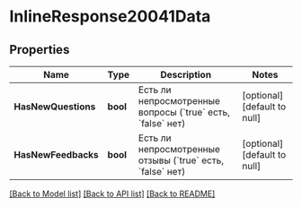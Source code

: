 # InlineResponse20041Data

## Properties
Name | Type | Description | Notes
------------ | ------------- | ------------- | -------------
**HasNewQuestions** | **bool** | Есть ли непросмотренные вопросы (&#x60;true&#x60; есть, &#x60;false&#x60; нет) | [optional] [default to null]
**HasNewFeedbacks** | **bool** | Есть ли непросмотренные отзывы (&#x60;true&#x60; есть, &#x60;false&#x60; нет) | [optional] [default to null]

[[Back to Model list]](../README.md#documentation-for-models) [[Back to API list]](../README.md#documentation-for-api-endpoints) [[Back to README]](../README.md)

